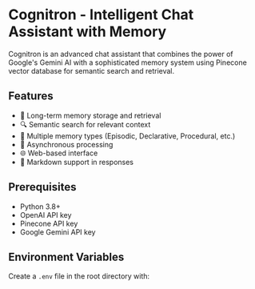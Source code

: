 # Cognitron - Intelligent Chat Assistant with Memory

Cognitron is an advanced chat assistant that combines the power of Google's Gemini AI with a sophisticated memory system using Pinecone vector database for semantic search and retrieval.

## Features

- 🧠 Long-term memory storage and retrieval
- 🔍 Semantic search for relevant context
- 💭 Multiple memory types (Episodic, Declarative, Procedural, etc.)
- 🔄 Asynchronous processing
- 🌐 Web-based interface
- 📝 Markdown support in responses

## Prerequisites

- Python 3.8+
- OpenAI API key
- Pinecone API key
- Google Gemini API key

## Environment Variables

Create a `.env` file in the root directory with:
